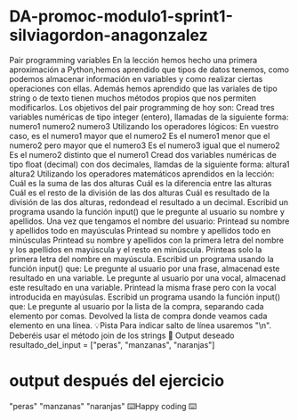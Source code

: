 # DA-promoc-modulo1-sprint1-silviagordon-anagonzalez

Pair programming variables
En la lección hemos hecho una primera aproximación a Python,hemos aprendido que tipos de datos tenemos, como podemos almacenar información en variables y como realizar ciertas operaciones con ellas.
Además hemos aprendido que las variales de tipo string o de texto tienen muchos métodos propios que nos permiten modificarlos.
Los objetivos del pair programming de hoy son:
Cread tres variables numéricas de tipo integer (entero), llamadas de la siguiente forma:
numero1
numero2
numero3
Utilizando los operadores lógicos:
En vuestro caso, es el numero1 mayor que el numero2
Es el numero1 menor que el numero2 pero mayor que el numero3
Es el numero3 igual que el numero2
Es el numero2 distinto que el numero1
Cread dos variables numéricas de tipo float (decimal) con dos decimales, llamdas de la siguiente forma:
altura1
altura2
Utilizando los operadores matemáticos aprendidos en la lección:
Cuál es la suma de las dos alturas
Cuál es la diferencia entre las alturas
Cuál es el resto de la división de las dos alturas
Cuál es resultado de la división de las dos alturas, redondead el resultado a un decimal.
Escribid un programa usando la función input() que le pregunte al usuario su nombre y apellidos. Una vez que tengamos el nombre del usuario:
Printead su nombre y apellidos todo en mayúsculas
Printead su nombre y apellidos todo en minúsculas
Printead su nombre y apellidos con la primera letra del nombre y los apellidos en mayúscula y el resto en minúscula.
Printeas solo la primera letra del nombre en mayúscula.
Escribid un programa usando la función input() que:
Le pregunte al usuario por una frase, almacenad este resultado en una variable.
Le pregunte al usuario por una vocal, almacenad este resultado en una variable.
Printead la misma frase pero con la vocal introducida en mayúsulas.
Escribid un programa usando la función input() que:
Le pregunte al usuario por la lista de la compra, separando cada elemento por comas.
Devolved la lista de compra donde veamos cada elemento en una línea.
💡Pista
Para indicar salto de línea usaremos "\n".
Deberéis usar el método join de los strings
📌 Output deseado
resultado_del_input = ["peras", "manzanas", "naranjas"]

# output después del ejercicio
"peras"
"manzanas"
"naranjas"
⌨️Happy coding ⌨️
